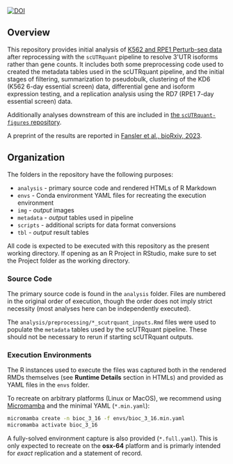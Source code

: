 [![DOI](https://zenodo.org/badge/532343780.svg)](https://zenodo.org/doi/10.5281/zenodo.10895729)

## Overview

This repository provides initial analysis of [K562 and RPE1 Perturb-seq data](https://gwps.wi.mit.edu) 
after reprocessing with the `scUTRquant` pipeline to resolve 3'UTR isoforms rather than gene counts. 
It includes both some preprocessing code used to created the metadata tables used in the scUTRquant 
pipeline, and the initial stages of filtering, summarization to pseudobulk, clustering of the KD6 
(K562 6-day essential screen) data, differential gene and isoform expression testing, and a replication
analysis using the RD7 (RPE1 7-day essential screen) data.

Additionally analyses downstream of this are included in [the `scUTRquant-figures` repository](https://github.com/Mayrlab/scUTRquant-figures).

A preprint of the results are reported in [Fansler et al., bioRxiv, 2023](https://www.biorxiv.org/content/10.1101/2021.11.22.469635v2).

## Organization
The folders in the repository have the following purposes:

- `analysis` - primary source code and rendered HTMLs of R Markdown
- `envs` - Conda environment YAML files for recreating the execution environment
- `img` - *output* images
- `metadata` - *output* tables used in pipeline
- `scripts` - additional scripts for data format conversions
- `tbl` - *output* result tables

All code is expected to be executed with this repository as the present working
directory. If opening as an R Project in RStudio, make sure to set the Project 
folder as the working directory.

### Source Code
The primary source code is found in the `analysis` folder. 
Files are numbered in the original order of execution, though the order does not 
imply strict necessity (most analyses here can be independently executed).

The `analysis/preprocessing/*_scutrquant_inputs.Rmd` files were used to populate the
`metadata` tables used by the scUTRquant pipeline. These should not be necessary to rerun
if starting scUTRquant outputs.

### Execution Environments
The R instances used to execute the files was captured both in the rendered RMDs themselves
(see **Runtime Details** section in HTMLs) and provided as YAML files in the `envs` folder.

To recreate on arbitrary platforms (Linux or MacOS), we recommend using 
[Micromamba](https://mamba.readthedocs.io/en/latest/user_guide/micromamba.html#)
and the minimal YAML (`*.min.yaml`):

```bash
micromamba create -n bioc_3_16 -f envs/bioc_3_16.min.yaml
micromamba activate bioc_3_16
```

A fully-solved environment capture is also provided (`*.full.yaml`). This is only 
expected to recreate on the **osx-64** platform and is primarly intended for *exact* 
replication and a statement of record.
